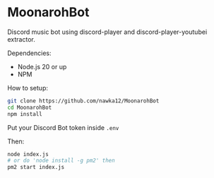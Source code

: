 # MoonarohBot
Discord music bot using discord-player and discord-player-youtubei extractor.

Dependencies:
- Node.js 20 or up
- NPM

How to setup:
```bash
git clone https://github.com/nawka12/MoonarohBot
cd MoonarohBot
npm install
```
Put your Discord Bot token inside `.env`

Then:
```bash
node index.js
# or do 'node install -g pm2' then
pm2 start index.js
```

